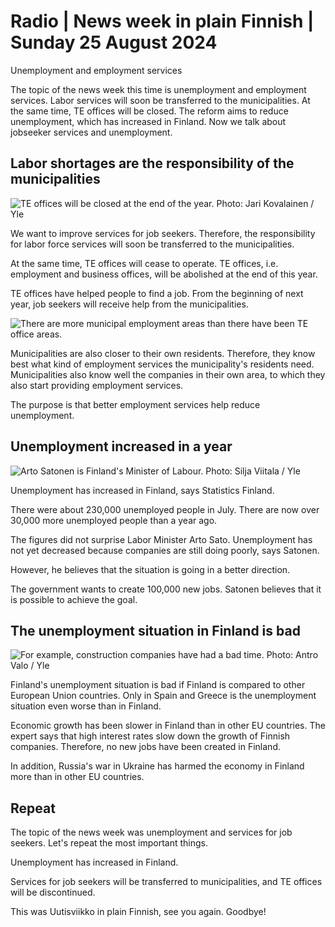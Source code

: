 # Radio \| News week in plain Finnish \| Sunday 25 August 2024

Unemployment and employment services

The topic of the news week this time is unemployment and employment services. Labor services will soon be transferred to the municipalities. At the same time, TE offices will be closed. The reform aims to reduce unemployment, which has increased in Finland. Now we talk about jobseeker services and unemployment.

## Labor shortages are the responsibility of the municipalities

![TE offices will be closed at the end of the year. Photo: Jari Kovalainen / Yle](https://images.cdn.yle.fi/image/upload/c_crop,h_2999,w_5333,x_0,y_614/ar_1.7777777777777777,c_fill,g_faces,h_431,w_767/dpr_1.0/q_auto:eco/f_auto/fl_lossy/v1724230370/39-133615866c5aa53e0f45)

We want to improve services for job seekers. Therefore, the responsibility for labor force services will soon be transferred to the municipalities.

At the same time, TE offices will cease to operate. TE offices, i.e. employment and business offices, will be abolished at the end of this year.

TE offices have helped people to find a job. From the beginning of next year, job seekers will receive help from the municipalities.

![There are more municipal employment areas than there have been TE office areas.](https://yle.fi/a/74-20106085)

Municipalities are also closer to their own residents. Therefore, they know best what kind of employment services the municipality's residents need. Municipalities also know well the companies in their own area, to which they also start providing employment services.

The purpose is that better employment services help reduce unemployment.

## Unemployment increased in a year

![Arto Satonen is Finland's Minister of Labour. Photo: Silja Viitala / Yle](https://images.cdn.yle.fi/image/upload/c_crop,h_1674,w_2976,x_0,y_16/ar_1.7777777777777777,c_fill,g_faces,h_431,w_767/dpr_1.0/q_auto:eco/f_auto/fl_lossy/v1712240582/39-125956265f98a5660b75)

Unemployment has increased in Finland, says Statistics Finland.

There were about 230,000 unemployed people in July. There are now over 30,000 more unemployed people than a year ago.

The figures did not surprise Labor Minister Arto Sato. Unemployment has not yet decreased because companies are still doing poorly, says Satonen.

However, he believes that the situation is going in a better direction.

The government wants to create 100,000 new jobs. Satonen believes that it is possible to achieve the goal.

## The unemployment situation in Finland is bad

![For example, construction companies have had a bad time. Photo: Antro Valo / Yle](https://images.cdn.yle.fi/image/upload/c_crop,h_3375,w_6000,x_0,y_344/ar_1.7777777777777777,c_fill,g_faces,h_431,w_767/dpr_1.0/q_auto:eco/f_auto/fl_lossy/v1722592895/39-132702466acad1dda651)

Finland's unemployment situation is bad if Finland is compared to other European Union countries. Only in Spain and Greece is the unemployment situation even worse than in Finland.

Economic growth has been slower in Finland than in other EU countries. The expert says that high interest rates slow down the growth of Finnish companies. Therefore, no new jobs have been created in Finland.

In addition, Russia's war in Ukraine has harmed the economy in Finland more than in other EU countries.

## Repeat

The topic of the news week was unemployment and services for job seekers. Let's repeat the most important things.

Unemployment has increased in Finland.

Services for job seekers will be transferred to municipalities, and TE offices will be discontinued.

This was Uutisviikko in plain Finnish, see you again. Goodbye!
